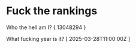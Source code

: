 # Fuck the rankings

Who the hell am I?
{ 13048294 }

What fucking year is it?
[ 2025-03-28T11:00:00Z ]

